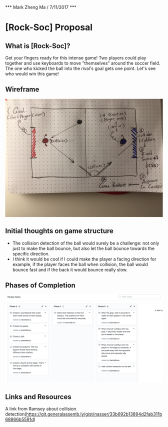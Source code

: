 *** Mark Zheng Ma / 7/11/2017 ***

# [Rock-Soc] Proposal

## What is [Rock-Soc]?

Get your fingers ready for this intense game! Two players
could play together and use keyboards to move "themselves"
around the soccer field. The one who kicked the ball into 
the rival's goal gets one point. Let's see who would win 
this game!

## Wireframe

![Take a Peek](images/takeAPeek.jpg)

## Initial thoughts on game structure

* The collision detection of the ball would surely be a challenge:
  not only just to make the ball bounce, but also let the ball bounce
  towards the specific direction.
* I think it would be cool if I could make the player a facing direction
  for example, if the player faces the ball when collision, the ball
  would bounce fast and if the back it would bounce really slow.

## Phases of Completion

![Workflow pic](images/Workflow.png)

## Links and Resources

A link from Ramsey about collision detection(https://git.generalassemb.ly/gist/nasser/33b692b13894d2fab311b68866b5591d)

